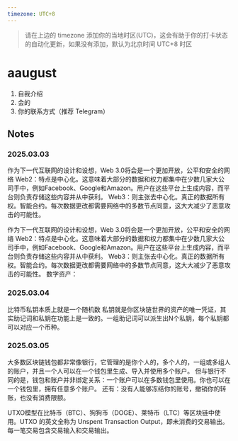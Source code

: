```yaml
---
timezone: UTC+8
---
```


> 请在上边的 timezone 添加你的当地时区(UTC)，这会有助于你的打卡状态的自动化更新，如果没有添加，默认为北京时间 UTC+8 时区


# aaugust

1. 自我介绍
2. 会的
3. 你的联系方式（推荐 Telegram）

## Notes

<!-- Content_START -->

### 2025.03.03

作为下一代互联网的设计和设想，Web 3.0将会是一个更加开放，公平和安全的网络
Web2：特点是中心化。这意味着大部分的数据和权力都集中在少数几家大公司手中，例如Facebook、Google和Amazon。用户在这些平台上生成内容，而平台则负责存储这些内容并从中获利。
Web3：则主张去中心化。真正的数据所有权。智能合约。每次数据更改都需要网络中的多数节点同意，这大大减少了恶意攻击的可能性。

作为下一代互联网的设计和设想，Web 3.0将会是一个更加开放，公平和安全的网络
Web2：特点是中心化。这意味着大部分的数据和权力都集中在少数几家大公司手中，例如Facebook、Google和Amazon。用户在这些平台上生成内容，而平台则负责存储这些内容并从中获利。
Web3：则主张去中心化。真正的数据所有权。智能合约。每次数据更改都需要网络中的多数节点同意，这大大减少了恶意攻击的可能性。
数字资产：
### 2025.03.04

比特币私钥本质上就是一个随机数
私钥就是你区块链世界的资产的唯一凭证，其实助记词和私钥在功能上是一致的。一组助记词可以派生出N个私钥，每个私钥都可以对应一个币种。

### 2025.03.05
大多数区块链钱包都非常像银行，它管理的是你个人的，多个人的，一组或多组人的账户，并且一个人可以在一个钱包里生成、导入并使用多个账户。 但与银行不同的是，钱包和账户并非绑定关系：一个账户可以在多数钱包里使用。你也可以在一个钱包里，拥有任意多个账户。 还有：没有人能够冻结你的账号，撤销你的转账，也没有消费限额。

UTXO模型在比特币（BTC）、狗狗币（DOGE）、莱特币（LTC）等区块链中使用。UTXO 的英文全称为 Unspent Transaction Output，即未消费的交易输出。每一笔交易包含交易输入和交易输出。



<!-- Content_END -->
